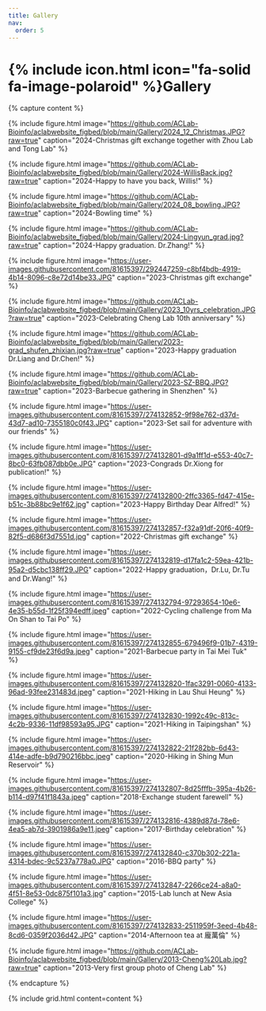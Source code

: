 ```yaml
---
title: Gallery
nav:
  order: 5
---
```


# {% include icon.html icon="fa-solid fa-image-polaroid" %}Gallery

{% capture content %}

  {% 
    include figure.html 
    image="https://github.com/ACLab-Bioinfo/aclabwebsite_figbed/blob/main/Gallery/2024_12_Christmas.JPG?raw=true"
    caption="2024-Christmas gift exchange together with Zhou Lab and Tong Lab"
  %}
  
  {% 
    include figure.html 
    image="https://github.com/ACLab-Bioinfo/aclabwebsite_figbed/blob/main/Gallery/2024-WillisBack.jpg?raw=true"
    caption="2024-Happy to have you back, Willis!"
  %}

  {% 
    include figure.html 
    image="https://github.com/ACLab-Bioinfo/aclabwebsite_figbed/blob/main/Gallery/2024_08_bowling.JPG?raw=true"
    caption="2024-Bowling time"
  %}

  {% 
    include figure.html 
    image="https://github.com/ACLab-Bioinfo/aclabwebsite_figbed/blob/main/Gallery/2024-Lingyun_grad.jpg?raw=true"
    caption="2024-Happy graduation. Dr.Zhang!"
  %}

  {% 
    include figure.html 
    image="https://user-images.githubusercontent.com/81615397/292447259-c8bf4bdb-4919-4b14-8096-c8e72d14be33.JPG"
    caption="2023-Christmas gift exchange"
  %}

  {% 
    include figure.html 
    image="https://github.com/ACLab-Bioinfo/aclabwebsite_figbed/blob/main/Gallery/2023_10yrs_celebration.JPG?raw=true"
    caption="2023-Celebrating Cheng Lab 10th anniversary"
  %}

  {% 
    include figure.html 
    image="https://github.com/ACLab-Bioinfo/aclabwebsite_figbed/blob/main/Gallery/2023-grad_shufen_zhixian.jpg?raw=true"
    caption="2023-Happy graduation Dr.Liang and Dr.Chen!"
  %}

  {% 
    include figure.html 
    image="https://github.com/ACLab-Bioinfo/aclabwebsite_figbed/blob/main/Gallery/2023-SZ-BBQ.JPG?raw=true"
    caption="2023-Barbecue gathering in Shenzhen"
  %}
  
  {% 
    include figure.html 
    image="https://user-images.githubusercontent.com/81615397/274132852-9f98e762-d37d-43d7-ad10-7355180c0f43.JPG"
    caption="2023-Set sail for adventure with our friends"
  %}

  {%
    include figure.html
    image="https://user-images.githubusercontent.com/81615397/274132801-d9a1ff1d-e553-40c7-8bc0-63fb087dbb0e.JPG"
    caption="2023-Congrads Dr.Xiong for publication!"
  %}

  {%
    include figure.html
    image="https://user-images.githubusercontent.com/81615397/274132800-2ffc3365-fd47-415e-b51c-3b88bc9e1f62.jpg"
    caption="2023-Happy Birthday Dear Alfred!"
  %}

  {%
    include figure.html
    image="https://user-images.githubusercontent.com/81615397/274132857-f32a91df-20f6-40f9-82f5-d686f3d7551d.jpg"
    caption="2022-Christmas gift exchange"
  %}

  {%
    include figure.html
    image="https://user-images.githubusercontent.com/81615397/274132819-d17fa1c2-59ea-421b-95a2-d5cbc138ff29.JPG"
    caption="2022-Happy graduation，Dr.Lu, Dr.Tu and Dr.Wang!"
  %}

  {%
    include figure.html
    image="https://user-images.githubusercontent.com/81615397/274132794-97293654-10e6-4e35-b55d-1f25f394edff.jpeg"
    caption="2022-Cycling challenge from Ma On Shan to Tai Po"
  %}

  {%
    include figure.html
    image="https://user-images.githubusercontent.com/81615397/274132855-679496f9-01b7-4319-9155-cf9de23f6d9a.jpeg"
    caption="2021-Barbecue party in Tai Mei Tuk"
  %}

  {%
    include figure.html
    image="https://user-images.githubusercontent.com/81615397/274132820-1fac3291-0060-4133-96ad-93fee231483d.jpeg"
    caption="2021-Hiking in Lau Shui Heung"
  %}
  
  {%
    include figure.html
    image="https://user-images.githubusercontent.com/81615397/274132830-1992c49c-813c-4c2b-9336-11df98593a95.JPG"
    caption="2021-Hiking in Taipingshan"
  %}

  {%
    include figure.html
    image="https://user-images.githubusercontent.com/81615397/274132822-21f282bb-6d43-414e-adfe-b9d790216bbc.jpeg"
    caption="2020-Hiking in Shing Mun Reservoir"
  %}

  {%
    include figure.html
    image="https://user-images.githubusercontent.com/81615397/274132807-8d25fffb-395a-4b26-b114-d97f41f1843a.jpeg"
    caption="2018-Exchange student farewell"
  %}

  {%
    include figure.html
    image="https://user-images.githubusercontent.com/81615397/274132816-4389d87d-78e6-4ea5-ab7d-3901986a9e11.jpeg"
    caption="2017-Birthday celebration"
  %}

  {%
    include figure.html
    image="https://user-images.githubusercontent.com/81615397/274132840-c370b302-221a-4314-bdec-9c5237a778a0.JPG"
    caption="2016-BBQ party"
  %}

  {%
    include figure.html
    image="https://user-images.githubusercontent.com/81615397/274132847-2266ce24-a8a0-4f51-8e53-0dc875f101a3.jpg"
    caption="2015-Lab lunch at New Asia College"
  %}

  {%
    include figure.html
    image="https://user-images.githubusercontent.com/81615397/274132833-2511959f-3eed-4b48-8cd6-0359f2036d42.JPG"
    caption="2014-Afternoon tea at 龐萬倫"
  %}

  {%
    include figure.html
    image="https://github.com/ACLab-Bioinfo/aclabwebsite_figbed/blob/main/Gallery/2013-Cheng%20Lab.jpg?raw=true"
    caption="2013-Very first group photo of Cheng Lab"
  %}
   

{% endcapture %}

{%
  include grid.html
  content=content
%}

